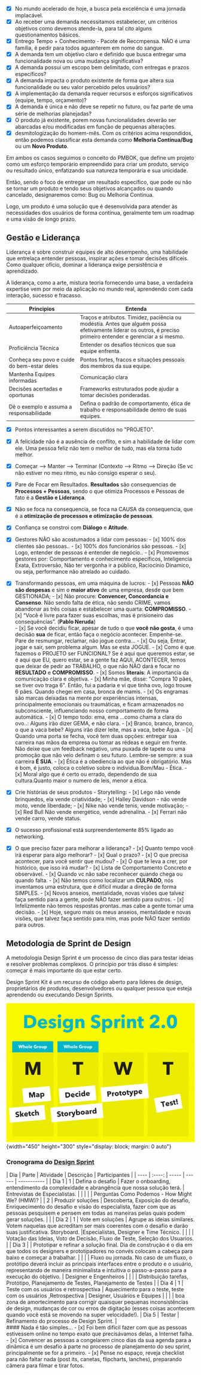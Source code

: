 - [x] No mundo acelerado de hoje, a busca pela excelência é uma jornada implacável. 
- [x] Ao receber uma demanda necessitamos estabelecer, um critérios objetivos como devemos atende-la, para tal cito alguns questionamentos básicos.
- [x] Entrego Tempo + Conhecimento - Pacote de Reccmpensa. NÃO é uma família, é pedir para todos aguanterem em nome do sangue.
- [x] A demanda tem um objetivo claro e definido que busca entregar uma funcionalidade nova ou uma mudança significativa?
- [x] A demanda possui um escopo bem delimitado, com entregas e prazos específicos?
- [x] A demanda impacta o produto existente de forma que altera sua funcionalidade ou seu valor percebido pelos usuários?
- [x] A implementação da demanda requer recursos e esforços significativos (equipe, tempo, orçamento)?
- [x] A demanda é única e não deve se repetir no futuro, ou faz parte de uma série de melhorias planejadas?
- [x] O produto já existente, porem novas funcionalidades deverão ser abarcadas e/ou modificadas em função de pequenas alterações.
- [x] desmitologização do homem-mês.
Com os critérios acima respondidos, então podemos classificar esta demanda como **Melhoria Contínua/Bug** ou um **Novo Produto**. 

Em ambos os casos seguimos o conceito do PMBOK, que define um projeto como um esforço temporário empreendido para criar um produto, serviço ou resultado único, enfatizando sua natureza temporária e sua unicidade.

Então, sendo o foco de entregar um resultado específico, que pode ou não se tornar um produto e tendo seus objetivos alcançados ou quando cancelado, designaremos como: Bug ou Melhoria Contínua. 

Logo, um produto é uma solução que é desenvolvida para atender às necessidades dos usuários de forma contínua, geralmente tem um roadmap e uma visão de longo prazo.

## **Gestão e Liderança**
Liderança é sobre construir equipes de alto desempenho, uma habilidade que entrelaça entender pessoas, inspirar ações e tomar decisões difíceis. Como qualquer ofício, dominar a liderança exige persistência e aprendizado.

 A liderança, como a arte, mistura teoria fornecendo uma base, a verdadeira expertise vem por meio da aplicação no mundo real, aprendendo com cada interação, sucesso e fracasso.

| Principios                                  | Entenda                                                               |
| -------                                     | -----                                                                 |
| Autoaperfeiçoamento                         | Traços e atributos. Timidez, paciência ou modéstia. Antes que alguém possa efetivamente liderar os outros, é preciso primeiro entender e gerenciar a si mesmo. |
| Proficiência Técnica                        | Entender os desafios técnicos que sua equipe enfrenta.                |
| Conheça seu povo e cuide do bem-estar deles | Pontos fortes, fracos e situações pessoais dos membros da sua equipe. |
| Mantenha Equipes informadas                 | Comunicação clara                                                     |
| Decisões acertadas e oportunas              | Frameworks estruturados pode ajudar a tomar decisões ponderadas.      |
| Dê o exemplo e assuma a responsabilidade    | Defina o padrão de comportamento, ética de trabalho e responsabilidade dentro de suas equipes.|

- [x] Pontos interessantes a serem discutidos no "PROJETO". 
- [x] A felicidade não é a ausência de conflito, e sim a habilidade de lidar com ele. Uma pessoa feliz não tem o melhor de tudo, mas ela torna tudo melhor.
- [x] Começar --> Manter --> Terminar (Contexto --> Ritmo  --> Direção (Se vc não estiver no meu ritmo, eu não consigo esperar o seu).
- [x] Pare de Focar em Resultados. **Resultados** são consequencias de **Processos + Pessoas**, sendo o que otimiza Processos e Pessoas de fato é a **Gestão e Liderança**.
- [x] Não se foca na consequencia, se foca na CAUSA da consequencia, que é a **otimização de processos e otimização de pessoas**.
- [x] Confiança se constroi com **Diálogo** e **Atitude**. 
- [x] Gestores NÃO são acostumados a lidar com pessoas:
      - [x] 100% dos clientes são pessoas..
      - [x] 100% dos funcionários são pessoas.
      - [x] Logo, entender de pessoas é entender de negócio..
      - [x] Promovemos gestores por: Comportamento e conhecimento específicos, Inteligencia Exata, Extroversão, Não ter vergonha ir a público, Raciocínio Dinamico, ou seja, performance não atrelado ao cuidado. 
- [x] Transformando pessoas, em uma máquina de lucros:
      - [x] Pessoas **NÃO são despesas** e sim o **maior ativo** de uma empresa, desde que bem GESTIONADA;
      - [x] Não procure: **Convencer, Concordancia e Consenso**. Não sendo falta de ética, não sendo CRIME, vamos abandonar as três coisas e estabelecer uma quarta: **COMPROMISSO**.
      - [x] “Você é livre para fazer suas escolhas, mas é prisioneiro das consequências”. (**Pablo Neruda**)  
      - [x] Se você decidiu ficar, apesar de tudo o que **você não gosta**, é uma decisão **sua** de ficar, então faça o negócio acontecer. Empenhe-se. Pare de resmungar, reclamar, não jogue contra...
      - [x] Ou seja, Entrar, jogar e sair, sem problema algum. Mas se esta JOGUE.
      - [x] Como é que fazemos o PROJETO ser FUNCIONAL? Se é aqui que queremos estar, se é aqui que EU, quero estar, se a gente faz AQUI, ACONTECER, temos que deixar de pedir ao TRABALHO, o que não NÃO dará e focar no **RESULTADO** e  **COMPROMISSO**.
       - [x] Somos **literais**: A importancia da comunicação clara e objetiva.
             - [x] Minha mãe, disse: "Compra 10 pães, se tiver ovo traga 6". Então, fui a padaria e vi que tinha ovo, logo trouxe 6 pães. Quando chegei em casa, bronca de mamis.
       - [x]  Os engramas são marcas deixadas na mente por experiências intensas, principalmente emocionais ou traumáticas, e ficam armazenados no subconsciente, influenciando nosso comportamento de forma automática.
         - [x] O tempo todo: ema, ema ...como chama a clara do ovo..: Alguns irão dizer GEMA, e não clara.
         - [x] Branco, branco, branco, o que a vaca bebe? Alguns irão dizer leite, mas a vaca, bebe Água.
       - [x] Quando uma porta se fecha, você tem duas opções: entregar sua carreira nas mãos da empresa ou tomar as rédeas e seguir em frente. Não deixe que um feedback negativo, uma puxada de tapete ou uma promoção que não veio definam o seu futuro. Lembre-se sempre: a sua carreira **É SUA**.
       - [x] Ética é a obediencia ao que não é obrigatório. Mas é bom, é justo, coloca o coletivo sobre o individua.Bom/Mau - Ética.
       - [x] Moral algo que é certo ou errado, dependendo de sua cultura.Quanto maior o numero de leis, menor a ética.
- [x] Crie histórias de seus produtos - Storytelling:
      - [x] Lego não vende brinquedos, ela vende criatividade;
      - [x] Halley Davidson - não vende moto, vende liberdade;
      - [x] Nike não vende tenis, vende motivação;
      - [x] Red Bull Não vende energético, vende adrenalina.
      - [x] Ferrari não vende carro, vende status.
- [x] O sucesso profissional está surpreendentemente 85% ligado ao networking.
- [x] O que preciso fazer para melhorar a liderança?
      - [x] Quanto tempo você irá esperar para algo melhorar? 
      - [x] Qual o prazo? 
      - [x] O que precisa acontecer, para você sentir que mudou? 
      - [x] O que te leva a crer, por histórico, que isso irá mudar?
      - [x] Lista de Comportamento Concreto e observável.
      - [x] Quando vc não sabe reconhecer quando chega ou quando falta.
      - [x] Não temos como localizar um **CULPADO**, nós inventamos uma estrutura, que é difícil mudar a direção de forma SIMPLES. 
      - [x] Novos anseios, mentalidade, novas visões que talvez faça sentido para a gente, pode NÃO fazer sentido para outros.
      - [x] Infelizmente não temos respostas prontas..mas cabe a gente tomar uma decisão.
      - [x] Hoje, seguro mais os meus anseios, mentalidade e novas visões,  que talvez faça sentido para mim, mas pode NÃO fazer sentido para outros.


## Metodologia de Sprint de Design
A metodologia Design Sprint é um processo de cinco dias para testar ideias e resolver problemas complexos. O princípio por trás disso é simples: começar é mais importante do que estar certo.

Design Sprint Kit é um recurso de código aberto para líderes de design, proprietários de produtos, desenvolvedores ou qualquer pessoa que esteja aprendendo ou executando Design Sprints. 

![](img/design-sprint-001.png){width="450" height="300" style="display: block; margin: 0 auto"}

### Cronograma do [Design Sprint](https://www.workshopper.com/post/design-sprint-101)
<div class="center-table" markdown>
| Dia	|  Parte | Atividade | Descrição                            | Participantes              |
| ----  |  :----:  | -----     | ------                               | -----------                |
| Dia 1	|   1    | Defina o desafio  | Fazer o onboarding, entendimento da complexidade e abrangência que nossa solução terá.  | Entrevistas de Especialistas.  |
|       |        |                   | Perguntas Como Podemos - How Might We? (HMW)?
|       |   2    | Produzir soluções |  Descoberta, Exposição do desafio, Enriquecimento do desafio e visão do especialista, fazer com que as pessoas pesquisem e pensem em todas as maneiras pelas quais podem gerar soluções. |          | 
| Dia 2	|   1    | Vote em soluções	 | Agrupe as ideias similares. Votem naquelas que acreditam ser mais coerentes com o desafio e darão suas justificativa. Storyboard.  |Especialistas, Designer e Time Técnico. |
|       |            | Votação das Ideias, Voto de Decisão, Fluxo de Teste, Seleção dos Usuarios.                                                                |
| Dia 3	|         | Prototipar e refinar a solução final. Dia de construção é o dia em que todos os designers e prototipadores no convés colocam a cabeça para baixo e começar a trabalhar.  |
|       |         | Fluxo ou jornada. No caso de um fluxo, o protótipo deverá incluir as principais interfaces entre o produto e o usuário, representando de maneira minimalista e intuitiva o passo-a-passo para a execução do objetivo.  | Designer e Engenheiros |
|       |            | Distribuição tarefas, Protótipo, Planejamento de Testes, Planejamento de Testes                                                           | 
| Dia 4	|    1       | Teste com os usuários e retrospectiva | Aquecimento para o teste, teste com os usuários ,Retrospectiva | Designer, Usuários e Equipes |
|       |            |  boa zona de amortecimento para corrigir quaisquer pequenas inconsistências de design, mudanças de cor ou erros de digitação (esses coisas acontecem quando você está se movendo na super velocidade!). 
| Dia 5	| Testar	 | Refinamento do processo de  Design Sprint.                  |
</div>
#### Nada é tão simples...
- [x] Foi bem difícil fazer com que as pessoas estivessem online no tempo exato que precisávamos delas, a Internet falha.
- [x] Convencer as pessoas a congelarem cinco dias da sua agenda para a dinâmica é um desafio à parte no processo de planejamento do seu sprint, principalmente se for a primeiro.
- [x] Pense no espaço, reveja checklist para não faltar nada (post its, canetas, flipcharts, lanches), preparando câmera para filmar e tirar fotos.

